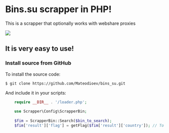 Bins.su scrapper in PHP!
================

This is a scrapper that optionally works with webshare proxies

![](https://i.imgur.com/oDENIUL.png)



It is very easy to use!
--------

### Install source from GitHub
To install the source code:

    $ git clone https://github.com/Mateodioev/bins_su.git

And include it in your scripts:
    
```php
    require __DIR__ . '/loader.php';
    
    use Scrapper\Config\ScrapperBin;
    
    $fim = ScrapperBin::Search($bin_to_search);
    $fim['result']['flag'] = getFlag($fim['result']['country']); // To se flag country
```
